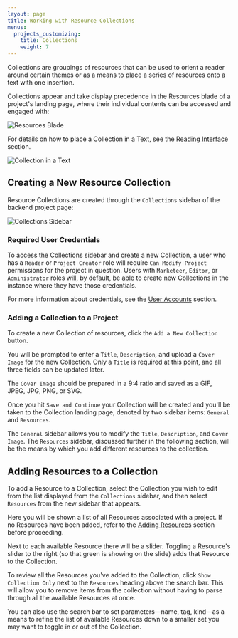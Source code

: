```yaml
---
layout: page
title: Working with Resource Collections
menus:
  projects_customizing:
    title: Collections
    weight: 7
---
```


Collections are groupings of resources that can be used to orient a reader around certain themes or as a means to place a series of resources onto a text with one insertion.

Collections appear and take display precedence in the Resources blade of a project's landing page, where their individual contents can be accessed and engaged with:

![Resources Blade](/docs/assets/projects/resources-blade.png)

For details on how to place a Collection in a Text, see the [Reading Interface](/docs/reading/placing.html) section.

![Collection in a Text](/docs/assets/projects/collection-text.png)

## Creating a New Resource Collection

Resource Collections are created through the `Collections` sidebar of the backend project page:

![Collections Sidebar](/docs/assets/projects/collections.png)

### Required User Credentials

To access the Collections sidebar and create a new Collection, a user who has a `Reader` or `Project Creator` role will require `Can Modify Project` permissions for the project in question. Users with `Marketeer`, `Editor`, or `Administrator` roles will, by default, be able to create new Collections in the instance where they have those credentials.

For more information about credentials, see the [User Accounts](/docs/projects/accounts/index.html) section.

### Adding a Collection to a Project

To create a new Collection of resources, click the `Add a New Collection` button.

You will be prompted to enter a `Title`, `Description`, and upload a `Cover Image` for the new Collection. Only a `Title` is required at this point, and all three fields can be updated later.

The `Cover Image` should be prepared in a 9:4 ratio and saved as a GIF, JPEG, JPG, PNG, or SVG.

Once you hit `Save and Continue` your Collection will be created and you'll be taken to the Collection landing page, denoted by two sidebar items: `General` and `Resources`.

The `General` sidebar allows you to modify the `Title`, `Description`, and `Cover Image`. The `Resources` sidebar, discussed further in the following section, will be the means by which you add different resources to the collection.

## Adding Resources to a Collection

To add a Resource to a Collection, select the Collection you wish to edit from the list displayed from the `Collections` sidebar, and then select `Resources` from the new sidebar that appears.

Here you will be shown a list of all Resources associated with a project. If no Resources have been added, refer to the [Adding Resources](resources.html#adding-resources-single) section before proceeding.

Next to each available Resource there will be a slider. Toggling a Resource's slider to the right (so that green is showing on the slide) adds that Resource to the Collection.

To review all the Resources you've added to the Collection, click `Show Collection Only` next to the `Resources` heading above the search bar. This will allow you to remove items from the collection without having to parse through all the available Resources at once.

You can also use the search bar to set parameters—name, tag, kind—as a means to refine the list of available Resources down to a smaller set you may want to toggle in or out of the Collection.
